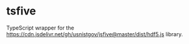 # tsfive
TypeScript wrapper for the https://cdn.jsdelivr.net/gh/usnistgov/jsfive@master/dist/hdf5.js library.
